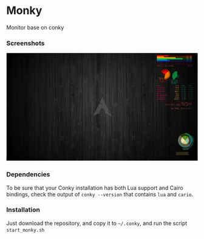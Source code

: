 # Monky
Monitor base on conky


### Screenshots
![Image](https://raw.githubusercontent.com/SwordYork/monky/master/screenshot.jpg)


### Dependencies
To be sure that your Conky installation has both Lua support and Cairo bindings, check the output of `conky --version` that contains `lua` and `cario`.


### Installation
Just download the repository, and copy it to `~/.conky`, and run the script `start_monky.sh`
